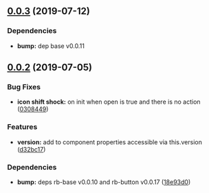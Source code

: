 ## [0.0.3](https://github.com/rapid-build-ui/rb-toggle/compare/v0.0.2...v0.0.3) (2019-07-12)


### Dependencies

* **bump:** dep base v0.0.11



## [0.0.2](https://github.com/rapid-build-ui/rb-toggle/compare/v0.0.1...v0.0.2) (2019-07-05)


### Bug Fixes

* **icon shift shock:** on init when open is true and there is no action ([0308449](https://github.com/rapid-build-ui/rb-toggle/commit/0308449))


### Features

* **version:** add to component properties accessible via this.version ([d32bc17](https://github.com/rapid-build-ui/rb-toggle/commit/d32bc17))


### Dependencies

* **bump:** deps rb-base v0.0.10 and rb-button v0.0.17 ([18e93d0](https://github.com/rapid-build-ui/rb-toggle/commit/18e93d0))



